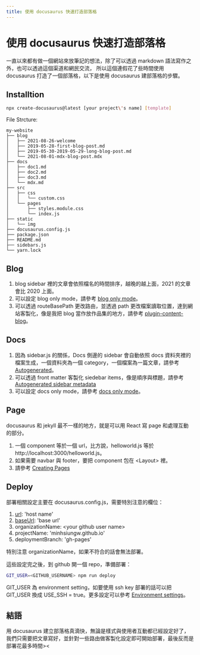 ```yaml
---
title: 使用 docusaurus 快速打造部落格
---
```


# 使用 docusaurus 快速打造部落格

一直以來都有做一個網站來放筆記的想法，除了可以透過 markdown 語法寫作之外，也可以透過這個渠道和網民交流，
所以這個連假花了些時間使用 docusaurus 打造了一個部落格，以下是使用 docusaurus 建部落格的步驟。

## Installtion

```sh
npx create-docusaurus@latest [your project\'s name] [template]
```

File Strcture:

```text
my-website
├── blog
│   ├── 2021-08-26-welcome
│   ├── 2019-05-28-first-blog-post.md
│   ├── 2019-05-30-2019-05-29-long-blog-post.md
│   └── 2021-08-01-mdx-blog-post.mdx
├── docs
│   ├── doc1.md
│   ├── doc2.md
│   ├── doc3.md
│   └── mdx.md
├── src
│   ├── css
│   │   └── custom.css
│   └── pages
│       ├── styles.module.css
│       └── index.js
├── static
│   └── img
├── docusaurus.config.js
├── package.json
├── README.md
├── sidebars.js
└── yarn.lock
```

## Blog

1. blog sidebar 裡的文章會依照檔名的時間排序，越晚的越上面，2021 的文章會比 2020 上面。
2. 可以設定 blog only mode，請參考  [blog only mode](https://docusaurus.io/docs/blog#blog-only-mode)。
3. 可以透過 routeBasePath 更改路由，並透過 path 更改檔案讀取位置，達到網站客製化，像是我把 blog 當作放作品集的地方，請參考 [plugin-content-blog](https://docusaurus.io/docs/api/plugins/@docusaurus/plugin-content-blog)。

## Docs

1. 因為 sidebar.js 的關係，Docs 側邊的 sidebar 會自動依照 docs 資料夾裡的檔案生成，一個資料夾為一個 category，一個檔案為一篇文章，請參考 [Autogenerated](https://docusaurus.io/docs/sidebar/autogenerated)。
2. 可以透過 front matter 客製化 siedebar items，像是順序與標題，請參考 [Autogenerated sidebar metadata](https://docusaurus.io/docs/sidebar/autogenerated#autogenerated-sidebar-metadata)
3. 可以設定 docs only mode，請參考 [docs only mode](https://docusaurus.io/docs/docs-introduction#docs-only-mode)。

## Page

docusaurus 和 jekyll 最不一樣的地方，就是可以用 React 寫 page 和處理互動的部分。

1. 一個 component 等於一個 url，比方說，helloworld.js 等於 http://localhost:3000/helloworld.js。
2. 如果需要 navbar 與 footer，要把 component 包在 <Layout\> 裡。
3. 請參考 [Creating Pages](https://docusaurus.io/docs/creating-pages)

## Deploy

部署相關設定主要在 docusaurus.config.js，需要特別注意的欄位：

1. [url](https://docusaurus.io/docs/api/docusaurus-config#url): 'host name'
2. [baseUrl](https://docusaurus.io/docs/api/docusaurus-config#baseurl): 'base url'
3. organizationName: <your github user name\>
4. projectName: 'minhsiungw.github.io'
5. deploymentBranch: 'gh-pages'

特別注意 organizationName，如果不符合的話會無法部署。

這些設定完之後，到 github 開一個 repo，準備部署：

```sh
GIT_USER=<GITHUB_USERNAME> npm run deploy
```

GIT_USER 為 environment setting，如要使用 ssh key 部署的話可以把 GIT_USER 換成 USE_SSH = true。更多設定可以參考  [Environment settings](https://docusaurus.io/docs/deployment#environment-settings)。

## 結語

用 docusaurus 建立部落格真滴快，無論是樣式與使用者互動都已經設定好了，我們只需要把文章寫好，並針對一些路由做客製化設定即可開始部署，最後反而是部署花最多時間><
